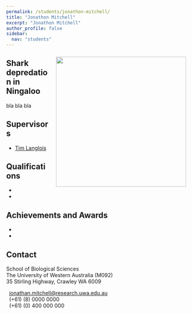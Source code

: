 ```yaml
---
permalink: /students/jonathon-mitchell/
title: "Jonathon Mitchell"
excerpt: "Jonathon Mitchell"
author_profile: false
sidebar:
  nav: "students"
---
```

<img class="philprofile" src='/images/1_interview.png' align='right' width="350" hspace="20" vspace="10">

## Shark depredation in Ningaloo
bla bla bla

## Supervisors
- [Tim Langlois](https://uwamegfisheries.github.io/academics/tim-langlois/ "Tim Langlois")


## Qualifications
-
-

## Achievements and Awards
-
-

## Contact
<p class="address"><i class="far fa-building"></i> School of Biological Sciences<br>
The University of Western Australia (M092)<br>
35 Stirling Highway, Crawley WA 6009</p>

<p class="phoneemail"><i class="far fa-envelope-open"></i>&nbsp;&nbsp;<a href="mailto:jonathan.mitchell@research.uwa.edu.au">jonathan.mitchell@research.uwa.edu.au</a><br>
<i class="fas fa-phone"></i>&nbsp;&nbsp;(+61) (8) 0000 0000<br>
<i class="fas fa-mobile-alt"></i>&nbsp;&nbsp;(+61) (0) 400 000 000<br>
